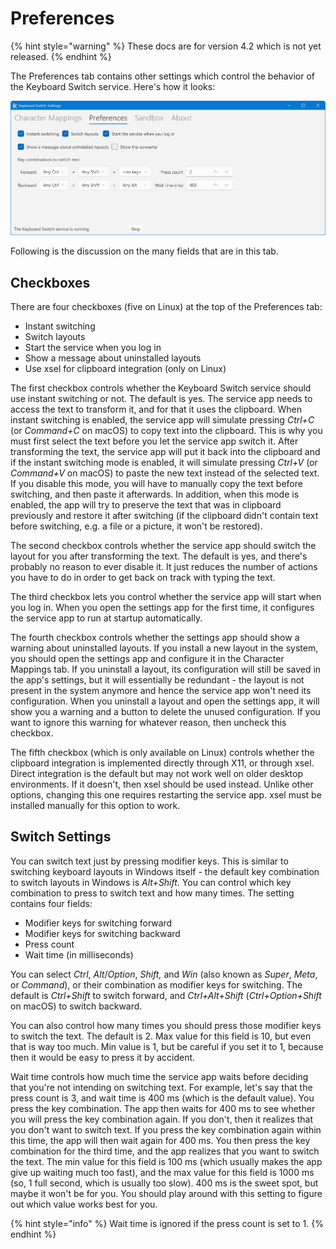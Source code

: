 # Preferences

{% hint style="warning" %}
These docs are for version 4.2 which is not yet released.
{% endhint %}

The Preferences tab contains other settings which control the behavior of the Keyboard Switch service. Here's how it looks:

![](../.gitbook/assets/v4.1-screen-preferences.png)

Following is the discussion on the many fields that are in this tab.

## Checkboxes

There are four checkboxes (five on Linux) at the top of the Preferences tab:

* Instant switching
* Switch layouts
* Start the service when you log in
* Show a message about uninstalled layouts
* Use xsel for clipboard integration (only on Linux)

The first checkbox controls whether the Keyboard Switch service should use instant switching or not. The default is yes. The service app needs to access the text to transform it, and for that it uses the clipboard. When instant switching is enabled, the service app will simulate pressing _Ctrl+C_ (or _Command+C_ on macOS) to copy text into the clipboard. This is why you must first select the text before you let the service app switch it. After transforming the text, the service app will put it back into the clipboard and if the instant switching mode is enabled, it will simulate pressing _Ctrl+V_ (or _Command+V_ on macOS) to paste the new text instead of the selected text. If you disable this mode, you will have to manually copy the text before switching, and then paste it afterwards. In addition, when this mode is enabled, the app will try to preserve the text that was in clipboard previously and restore it after switching (if the clipboard didn't contain text before switching, e.g. a file or a picture, it won't be restored).

The second checkbox controls whether the service app should switch the layout for you after transforming the text. The default is yes, and there's probably no reason to ever disable it. It just reduces the number of actions you have to do in order to get back on track with typing the text.

The third checkbox lets you control whether the service app will start when you log in. When you open the settings app for the first time, it configures the service app to run at startup automatically.

The fourth checkbox controls whether the settings app should show a warning about uninstalled layouts. If you install a new layout in the system, you should open the settings app and configure it in the Character Mappings tab. If you uninstall a layout, its configuration will still be saved in the app's settings, but it will essentially be redundant - the layout is not present in the system anymore and hence the service app won't need its configuration. When you uninstall a layout and open the settings app, it will show you a warning and a button to delete the unused configuration. If you want to ignore this warning for whatever reason, then uncheck this checkbox.

The fifth checkbox (which is only available on Linux) controls whether the clipboard integration is implemented directly through X11, or through xsel. Direct integration is the default but may not work well on older desktop environments. If it doesn't, then xsel should be used instead. Unlike other options, changing this one requires restarting the service app. xsel must be installed manually for this option to work.

## Switch Settings

You can switch text just by pressing modifier keys. This is similar to switching keyboard layouts in Windows itself - the default key combination to switch layouts in Windows is _Alt+Shift_. You can control which key combination to press to switch text and how many times. The setting contains four fields:

* Modifier keys for switching forward
* Modifier keys for switching backward
* Press count
* Wait time (in milliseconds)

You can select _Ctrl_, _Alt_/_Option_, _Shift,_ and _Win_ (also known as _Super_, _Meta_, or _Command_), or their combination as modifier keys for switching. The default is _Ctrl+Shift_ to switch forward, and _Ctrl+Alt+Shift_ (_Ctrl+Option+Shift_ on macOS) to switch backward.

You can also control how many times you should press those modifier keys to switch the text. The default is 2. Max value for this field is 10, but even that is way too much. Min value is 1, but be careful if you set it to 1, because then it would be easy to press it by accident.

Wait time controls how much time the service app waits before deciding that you're not intending on switching text. For example, let's say that the press count is 3, and wait time is 400 ms (which is the default value). You press the key combination. The app then waits for 400 ms to see whether you will press the key combination again. If you don't, then it realizes that you don't want to switch text. If you press the key combination again within this time, the app will then wait again for 400 ms. You then press the key combination for the third time, and the app realizes that you want to switch the text. The min value for this field is 100 ms (which usually makes the app give up waiting much too fast), and the max value for this field is 1000 ms (so, 1 full second, which is usually too slow). 400 ms is the sweet spot, but maybe it won't be for you. You should play around with this setting to figure out which value works best for you.

{% hint style="info" %}
Wait time is ignored if the press count is set to 1.
{% endhint %}
